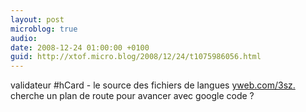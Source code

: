 ```yaml
---
layout: post
microblog: true
audio: 
date: 2008-12-24 01:00:00 +0100
guid: http://xtof.micro.blog/2008/12/24/t1075986056.html
---
```

validateur #hCard - le source des fichiers de langues [yweb.com/3sz.](http://yweb.com/3sz.) cherche un plan de route pour avancer avec google code ?
